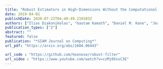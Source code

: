 ```yaml
---
title: "Robust Estimators in High-Dimensions Without the Computational Intractability"
date: 2019-04-01
publishDate: 2020-07-22T04:40:49.219103Z
authors: ["Ilias Diakonikolas", "Gautam Kamath", "Daniel M. Kane", "Jerry Li", "Ankur Moitra", "Alistair Stewart"]
publication_types: ["2"]
abstract: ""
featured: false
publication: "*SIAM Journal on Computing*"
url_pdf: "https://arxiv.org/abs/1604.06443"

url_code : "https://github.com/hoonose/robust-filter"
url_video : "https://www.youtube.com/watch?v=czMj0XssC3E"
---
```


